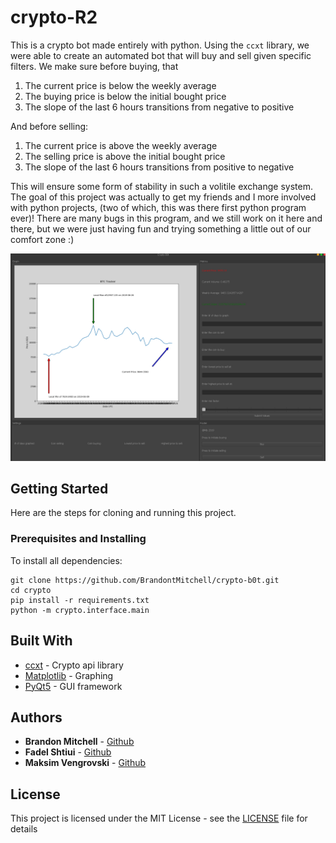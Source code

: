 # crypto-R2

This is a crypto bot made entirely with python. Using the `ccxt` library, we were able to create
an automated bot that will buy and sell given specific filters. We make sure before buying, that 
1. The current price is below the weekly average 
2. The buying price is below the initial bought price
3. The slope of the last 6 hours transitions from negative to positive

And before selling:
1. The current price is above the weekly average
2. The selling price is above the initial bought price
3. The slope of the last 6 hours transitions from positive to negative

This will ensure some form of stability in such a volitile exchange system. The goal of this project
was actually to get my friends and I more involved with python projects, (two of which, this was there
first python program ever)! There are many bugs in this program, and we still work on it here and there, 
but we were just having fun and trying something a little out of our comfort zone :) 


![Screenshot](https://github.com/BrandontMitchell/crypto-b0t/blob/master/cbot.PNG)

## Getting Started

Here are the steps for cloning and running this project. 

### Prerequisites and Installing

To install all dependencies:

```
git clone https://github.com/BrandontMitchell/crypto-b0t.git 
cd crypto
pip install -r requirements.txt
python -m crypto.interface.main
```
## Built With

* [ccxt](https://github.com/ccxt/ccxt) - Crypto api library
* [Matplotlib](https://matplotlib.org/) - Graphing
* [PyQt5](https://pypi.org/project/PyQt5/) - GUI framework

## Authors

* **Brandon Mitchell** - [Github](https://github.com/brandontmitchell)
* **Fadel Shtiui** - [Github](https://github.com/fadelshtiui)
* **Maksim Vengrovski** - [Github](https://github.com/vilnius1998)

## License

This project is licensed under the MIT License - see the [LICENSE](LICENSE) file for details
